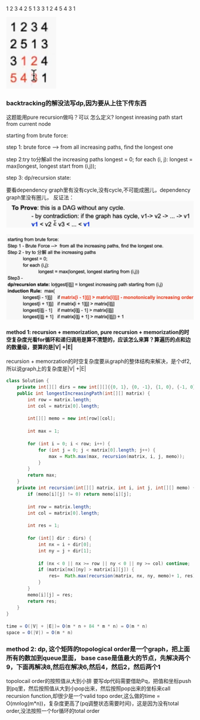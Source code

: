 1  2  3  4
2  5  1  3
3  1  2  4
5  4  3  1

![20210724155021](https://raw.githubusercontent.com/corykingsf/hack-system-design-pixel/main/pictures/20210724155021.png)

### backtracking的解没法写dp,因为要从上往下传东西


这题能用pure recursion做吗？可以
怎么定义?  longest inreasing path start from current node


starting from brute force:

step 1: brute force --> from all increasing paths, find the longest one

step 2:try to分解all the increasing paths
    longest = 0;
    for each (i, j):
        longest = max(longest, longest start from (i,j));


step 3: dp/recursion state: 

要看dependency graph里有没有cycle,没有cycle,不可能成圈儿，dependency graph里没有圈儿，
反证法：
![20210724155504](https://raw.githubusercontent.com/corykingsf/hack-system-design-pixel/main/pictures/20210724155504.png)


![20210724155200](https://raw.githubusercontent.com/corykingsf/hack-system-design-pixel/main/pictures/20210724155200.png)

#### method 1: recursion + memorization, pure recursion + memorization的时空复杂度光看for循环和递归调用是算不清楚的，应该怎么来算？算遍历的点和边的数量级，要算的是|V| +|E|
recursion + memorzation的时空复杂度要从graph的整体结构来解决，是个df2,所以说graph上的复杂度是|V| +|E|

```java
class Solution {
    private int[][] dirs = new int[][]{{0, 1}, {0, -1}, {1, 0}, {-1, 0}};
    public int longestIncreasingPath(int[][] matrix) {
        int row = matrix.length;
        int col = matrix[0].length;
        
        int[][] memo = new int[row][col];
        
        int max = 1;
        
        for (int i = 0; i < row; i++) {
            for (int j = 0; j < matrix[0].length; j++) {
                max = Math.max(max, recursion(matrix, i, j, memo));
            }
        }
        return max;
    }
    private int recursion(int[][] matrix, int i, int j, int[][] memo) {
        if (memo[i][j] != 0) return memo[i][j];
        
        int row = matrix.length;
        int col = matrix[0].length;
        
        int res = 1;
        
        for (int[] dir : dirs) {
            int nx = i + dir[0];
            int ny = j + dir[1];
            
            if (nx < 0 || nx >= row || ny < 0 || ny >= col) continue;
            if (matrix[nx][ny] > matrix[i][j]) {
                res=  Math.max(recursion(matrix, nx, ny, memo)+ 1, res);
            }
        }
        memo[i][j] = res;
        return res;
    }
}

time = O(|V| + |E|)= O(m * n + 84 * m * n) = O(m * n)
space = O(|V|) = O(m * n)
```

### method 2: dp, 这个矩阵的topological order是一个graph，把上面所有的数加到queue里面， base case是值最大的节点，先解决两个9，下面再解决8,然后在解决6,然后4，然后2，然后两个1
topolocail order的按照值从大到小排
要写dp代码需要借助Pq，把值和坐标push到pq里，然后按照值从大到小pop出来，然后按照pop出来的坐标来call recursion function,却很少是一个valid topo order,这么做的time = O(m*n*log(m*n))，复杂度更高了(pq调整状态需要时间)，这是因为没有total order,没法按照一个for循环的total order






